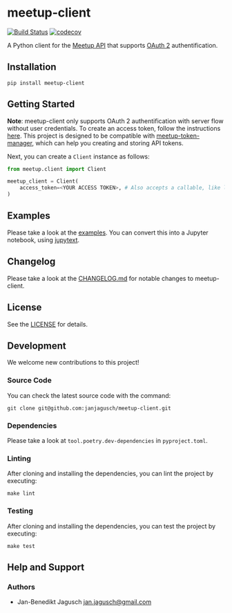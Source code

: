 # meetup-client

[![Build Status](https://travis-ci.org/janjagusch/meetup-client.svg?branch=master)](https://travis-ci.org/janjagusch/meetup-client) [![codecov](https://codecov.io/gh/janjagusch/meetup-client/branch/master/graph/badge.svg)](https://codecov.io/gh/janjagusch/meetup-client)

A Python client for the [Meetup API](https://www.meetup.com/meetup_api/) that supports [OAuth 2](https://www.meetup.com/meetup_api/auth/#oauth2) authentification.

## Installation

```
pip install meetup-client
```

## Getting Started

**Note**: meetup-client only supports OAuth 2 authentification with server flow without user credentials. To create an access token, follow the instructions [here](https://www.meetup.com/meetup_api/auth/#oauth2). This project is designed to be compatible with [meetup-token-manager](https://github.com/janjagusch/meetup-token-manager), which can help you creating and storing API tokens.

Next, you can create a `Client` instance as follows:

```python
from meetup.client import Client

meetup_client = Client(
    access_token=<YOUR ACCESS TOKEN>, # Also accepts a callable, like lambda: token_manager.token().access_token
)
```

## Examples

Please take a look at the [examples](notebooks/example.py). You can convert this into a Jupyter notebook, using [jupytext](https://github.com/mwouts/jupytext).

## Changelog

Please take a look at the [CHANGELOG.md](CHANGELOG.md) for notable changes to meetup-client.

## License

See the [LICENSE](LICENSE) for details.

## Development

We welcome new contributions to this project!

### Source Code

You can check the latest source code with the command:

```
git clone git@github.com:janjagusch/meetup-client.git
```

### Dependencies

Please take a look at `tool.poetry.dev-dependencies` in `pyproject.toml`.

### Linting

After cloning and installing the dependencies, you can lint the project by executing:

```
make lint
```

### Testing

After cloning and installing the dependencies, you can test the project by executing:

```
make test
```

## Help and Support

### Authors

- Jan-Benedikt Jagusch <jan.jagusch@gmail.com>
